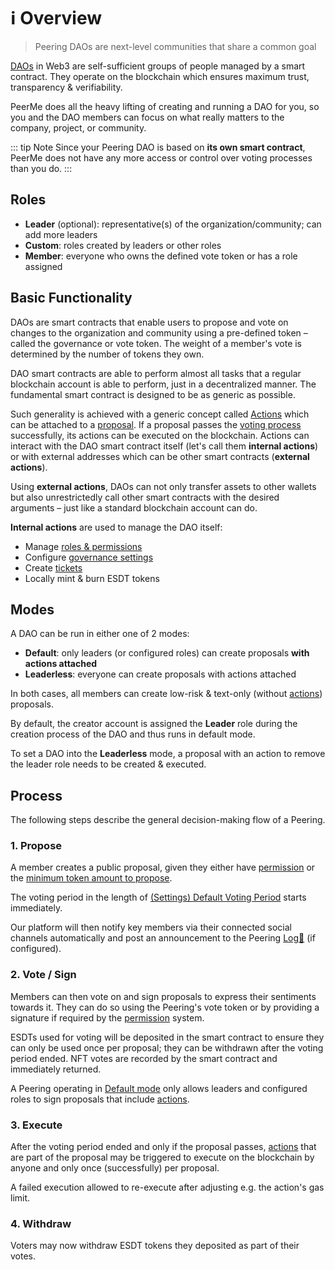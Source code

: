 # ℹ️ Overview

> Peering DAOs are next-level communities that share a common goal

[DAOs](https://en.wikipedia.org/wiki/Decentralized_autonomous_organization) in Web3 are self-sufficient groups of people managed by a smart contract. They operate on the blockchain which ensures maximum trust, transparency & verifiability.

PeerMe does all the heavy lifting of creating and running a DAO for you, so you and the DAO members can focus on what really matters to the company, project, or community.

::: tip Note
Since your Peering DAO is based on **its own smart contract**, PeerMe does not have any more access or control over voting processes than you do.
:::

## Roles

- **Leader** (optional): representative(s) of the organization/community; can add more leaders
- **Custom**: roles created by leaders or other roles
- **Member**: everyone who owns the defined vote token or has a role assigned

## Basic Functionality

DAOs are smart contracts that enable users to propose and vote on changes to the organization and community using a pre-defined token – called the governance or vote token. The weight of a member's vote is determined by the number of tokens they own.

DAO smart contracts are able to perform almost all tasks that a regular blockchain account is able to perform, just in a decentralized manner. The fundamental smart contract is designed to be as generic as possible.

Such generality is achieved with a generic concept called [Actions](./actions.md) which can be attached to a [proposal](#propose). If a proposal passes the [voting process](#vote) successfully, its actions can be executed on the blockchain. Actions can interact with the DAO smart contract itself (let's call them **internal actions**) or with external addresses which can be other smart contracts (**external actions**).

Using **external actions**, DAOs can not only transfer assets to other wallets but also unrestrictedly call other smart contracts with the desired arguments – just like a standard blockchain account can do.

**Internal actions** are used to manage the DAO itself:

- Manage [roles & permissions](./permissions.md)
- Configure [governance settings](./settings.md)
- Create [tickets](./actions.md#tickets)
- Locally mint & burn ESDT tokens

## Modes

A DAO can be run in either one of 2 modes:

- **Default**: only leaders (or configured roles) can create proposals **with actions attached**
- **Leaderless**: everyone can create proposals with actions attached

In both cases, all members can create low-risk & text-only (without [actions](./actions.md)) proposals.

By default, the creator account is assigned the **Leader** role during the creation process of the DAO and thus runs in default mode.

To set a DAO into the **Leaderless** mode, a proposal with an action to remove the leader role needs to be created & executed.

## Process

The following steps describe the general decision-making flow of a Peering.

### 1. Propose

A member creates a public proposal, given they either have [permission](./permissions.md#permission) or the [minimum token amount to propose](./settings.md#minimum-to-propose).

The voting period in the length of [(Settings) Default Voting Period](./settings.md#voting-period) starts immediately.

Our platform will then notify key members via their connected social channels automatically and post an announcement to the Peering [Log📝](../features/log.md) (if configured).

### 2. Vote / Sign

Members can then vote on and sign proposals to express their sentiments towards it. They can do so using the Peering's vote token or by providing a signature if required by the [permission](./permissions.md) system.

ESDTs used for voting will be deposited in the smart contract to ensure they can only be used once per proposal; they can be withdrawn after the voting period ended. NFT votes are recorded by the smart contract and immediately returned.

A Peering operating in [Default mode](#modes) only allows leaders and configured roles to sign proposals that include [actions](./actions.md).

### 3. Execute

After the voting period ended and only if the proposal passes, [actions](./actions.md) that are part of the proposal may be triggered to execute on the blockchain by anyone and only once (successfully) per proposal.

A failed execution allowed to re-execute after adjusting e.g. the action's gas limit.

### 4. Withdraw

Voters may now withdraw ESDT tokens they deposited as part of their votes.

